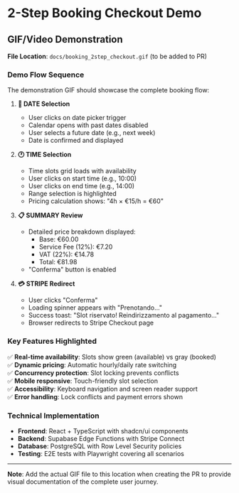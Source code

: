 # 2-Step Booking Checkout Demo

## GIF/Video Demonstration

**File Location**: `docs/booking_2step_checkout.gif` (to be added to PR)

### Demo Flow Sequence

The demonstration GIF should showcase the complete booking flow:

1. **📅 DATE Selection**
   - User clicks on date picker trigger
   - Calendar opens with past dates disabled
   - User selects a future date (e.g., next week)
   - Date is confirmed and displayed

2. **🕐 TIME Selection** 
   - Time slots grid loads with availability
   - User clicks on start time (e.g., 10:00)
   - User clicks on end time (e.g., 14:00) 
   - Range selection is highlighted
   - Pricing calculation shows: "4h × €15/h = €60"

3. **📋 SUMMARY Review**
   - Detailed price breakdown displayed:
     - Base: €60.00
     - Service Fee (12%): €7.20  
     - VAT (22%): €14.78
     - Total: €81.98
   - "Conferma" button is enabled

4. **💳 STRIPE Redirect**
   - User clicks "Conferma" 
   - Loading spinner appears with "Prenotando..."
   - Success toast: "Slot riservato! Reindirizzamento al pagamento..."
   - Browser redirects to Stripe Checkout page

### Key Features Highlighted

✅ **Real-time availability**: Slots show green (available) vs gray (booked)  
✅ **Dynamic pricing**: Automatic hourly/daily rate switching  
✅ **Concurrency protection**: Slot locking prevents conflicts  
✅ **Mobile responsive**: Touch-friendly slot selection  
✅ **Accessibility**: Keyboard navigation and screen reader support  
✅ **Error handling**: Lock conflicts and payment errors shown  

### Technical Implementation

- **Frontend**: React + TypeScript with shadcn/ui components
- **Backend**: Supabase Edge Functions with Stripe Connect  
- **Database**: PostgreSQL with Row Level Security policies
- **Testing**: E2E tests with Playwright covering all scenarios

---

**Note**: Add the actual GIF file to this location when creating the PR to provide visual documentation of the complete user journey.